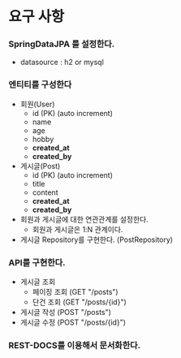 # **요구 사항**

### **SpringDataJPA 를 설정한다.**

- datasource : h2 or mysql

### **엔티티를 구성한다**

- 회원(User)
   - id (PK) (auto increment)
   - name
   - age
   - hobby
   - **created_at**
   - **created_by**
- 게시글(Post)
   - id (PK) (auto increment)
   - title
   - content
   - **created_at**
   - **created_by**
- 회원과 게시글에 대한 연관관계를 설정한다.
   - 회원과 게시글은 1:N 관계이다.
- 게시글 Repository를 구현한다. (PostRepository)

### **API를 구현한다.**

- 게시글 조회
   - 페이징 조회 (GET "/posts")
   - 단건 조회 (GET "/posts/{id}")
- 게시글 작성 (POST "/posts")
- 게시글 수정 (POST "/posts/{id}")

### **REST-DOCS를 이용해서 문서화한다.**